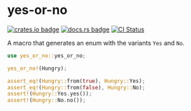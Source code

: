 # yes-or-no

[![crates.io badge](https://img.shields.io/crates/v/yes-or-no.svg?label=yes-or-no)](https://crates.io/crates/yes-or-no)
[![docs.rs badge](https://docs.rs/yes-or-no/badge.svg)](https://docs.rs/yes-or-no)
[![CI Status](https://github.com/BrainiumLLC/yes-or-no/workflows/CI/badge.svg)](https://github.com/BrainiumLLC/yes-or-no/actions)

A macro that generates an enum with the variants `Yes` and `No`.

```rust
use yes_or_no::yes_or_no;

yes_or_no!(Hungry);

assert_eq!(Hungry::from(true), Hungry::Yes);
assert_eq!(Hungry::from(false), Hungry::No);
assert!(Hungry::Yes.yes());
assert!(Hungry::No.no());
```
